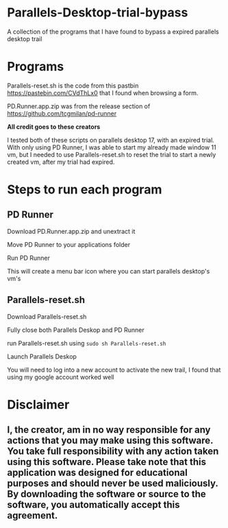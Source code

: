 # Parallels-Desktop-trial-bypass
A collection of the programs that I have found to bypass a expired parallels desktop trail

# Programs

Parallels-reset.sh is the code from this pastbin https://pastebin.com/CVdThLx0 that I found when browsing a form.

PD.Runner.app.zip was from the release section of https://github.com/tcgmilan/pd-runner

**All credit goes to these creators**

I tested both of these scripts on parallels desktop 17, with an expired trial. With only using PD Runner, I was able to start my already made window 11 vm, but I needed to use Parallels-reset.sh to reset the trial to start a newly created vm, after my trial had expired.

# Steps to run each program

## PD Runner

Download PD.Runner.app.zip and unextract it

Move PD Runner to your applications folder

Run PD Runner

This will create a menu bar icon where you can start parallels desktop's vm's

## Parallels-reset.sh

Download Parallels-reset.sh

Fully close both Parallels Deskop and PD Runner

run Parallels-reset.sh using `sudo sh Parallels-reset.sh`

Launch Parallels Deskop

You will need to log into a new account to activate the new trail, I found that using my google account worked well

# Disclaimer
## I, the creator, am in no way responsible for any actions that you may make using this software. You take full responsibility with any action taken using this software. Please take note that this application was designed for educational purposes and should never be used maliciously. By downloading the software or source to the software, you automatically accept this agreement.
